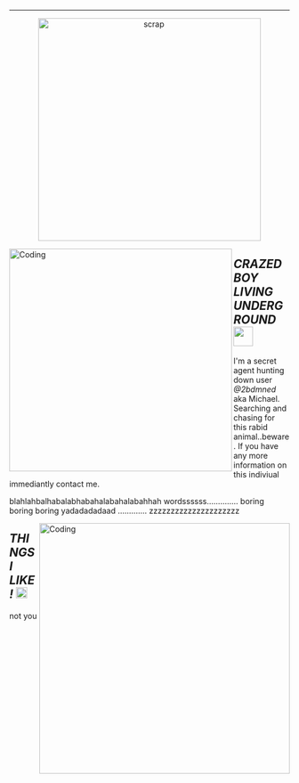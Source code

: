 ---
<p align="center">
    <img width="400" src="https://github.com/kartticus/kartticus/assets/100049393/32f21169-6382-49bd-83c3-cc65a36816f8" alt="scrap">
</p>

<img align="left" alt="Coding" width="400" src="https://github.com/kartticus/kartticus/assets/100049393/d4a26a91-ab8d-4e19-9fce-9b73260ace97">

## _**CRAZED BOY LIVING UNDERGROUND**_ <img src="https://github.com/kartticus/kartticus/assets/100049393/68cdfd94-54cb-4ab0-885b-f15e2b41fd92" width="35" height="">

I'm a secret agent hunting down user *@2bdmned* aka Michael. Searching and chasing for this rabid animal..beware. If you have any more information on this indiviual immediantly contact me.

blahlahbalhabalabhabahalabahalabahhah wordssssss.............. 
boring boring boring yadadadadaad ............. zzzzzzzzzzzzzzzzzzzzz 



<img align="right" alt="Coding" width="450" src="https://64.media.tumblr.com/129b291ffb6c022779078216c956f0e8/de2a0908f4f647a9-dd/s500x750/96d38b1a7b6ae055558fc946cec6a0b89741050e.gifv" alt="Pin by Zahkriin on FFVII | Final fantasy vii cloud, Zack fair, Final  fantasy art"/>

## _**THINGS I LIKE!**_ <img src="https://github.com/kartticus/kartticus/assets/100049393/6f2d4378-fddb-4d9e-a30f-04a397ad7cbe" width="20" height="">

not you
